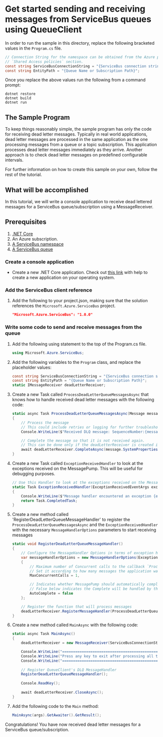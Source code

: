 # Get started sending and receiving messages from ServiceBus queues using QueueClient

In order to run the sample in this directory, replace the following bracketed values in the `Program.cs` file.

```csharp
// Connection String for the namespace can be obtained from the Azure portal under the 
// `Shared Access policies` section.
const string ServiceBusConnectionString = "{ServiceBus connection string}";
const string EntityPath = "{Queue Name or Subscription Path}";
```

Once you replace the above values run the following from a command prompt:
   
```
dotnet restore
dotnet build
dotnet run
```

## The Sample Program
To keep things reasonably simple, the sample program has only the code for receiving dead letter messages.
Typically in real world applications, dead letter messages are processed in the same application as the one 
processing messages from a queue or a topic subscription. This application processes dead letter messages immediately
as they arrive. Another approach is to check dead letter messages on predefined configurable intervals.

For further information on how to create this sample on your own, follow the rest of the tutorial.

## What will be accomplished
In this tutorial, we will write a console application to receive dead lettered messages for a ServiceBus queue/subscription using a MessageReceiver.

## Prerequisites
1. [.NET Core](https://www.microsoft.com/net/core)
2. An Azure subscription.
3. [A ServiceBus namespace](https://docs.microsoft.com/en-us/azure/service-bus-messaging/service-bus-create-namespace-portal) 
4. [A ServiceBus queue](https://docs.microsoft.com/en-us/azure/service-bus-messaging/service-bus-dotnet-get-started-with-queues#2-create-a-queue-using-the-azure-portal)

### Create a console application

- Create a new .NET Core application. Check out [this link](https://docs.microsoft.com/en-us/dotnet/articles/core/getting-started) with help to create a new application on your operating system.

### Add the ServiceBus client reference

1. Add the following to your project.json, making sure that the solution references the `Microsoft.Azure.ServiceBus` project.

    ```json
    "Microsoft.Azure.ServiceBus": "1.0.0"
    ```

### Write some code to send and receive messages from the queue
1. Add the following using statement to the top of the Program.cs file.
   
    ```csharp
    using Microsoft.Azure.ServiceBus;
    ```

1. Add the following variables to the `Program` class, and replace the placeholder values:
    
    ```csharp
    const string ServiceBusConnectionString = "{ServiceBus connection string}";
    const string EntityPath = "{Queue Name or Subscription Path}";
    static IMessageReceiver deadLetterReceiver;
    ```

1. Create a new Task called `ProcessDeadLetterQueueMessagesAsync` that knows how to handle received dead letter messages with the following code:

	```csharp
    static async Task ProcessDeadLetterQueueMessagesAsync(Message message, CancellationToken token)
    {
        // Process the message
        // This could include retries or logging for further troubleshooting
        Console.WriteLine($"Received DLQ message: SequenceNumber:{message.SystemProperties} Body:{Encoding.UTF8.GetString(message.Body)}");

        // Complete the message so that it is not received again.
        // This can be done only if the deadLetterReceiver is created in ReceiveMode.PeekLock mode (which is default).
        await deadLetterReceiver.CompleteAsync(message.SystemProperties.LockToken);
    }
	```

1. Create a new Task called `ExceptionReceivedHandler` to look at the exceptions received on the MessagePump. This will be useful for debugging purposes.

	```csharp
	// Use this Handler to look at the exceptions received on the MessagePump
	static Task ExceptionReceivedHandler(ExceptionReceivedEventArgs exceptionReceivedEventArgs)
    {
		Console.WriteLine($"Message handler encountered an exception {exceptionReceivedEventArgs.Exception}.");
        return Task.CompletedTask;
    }
	```

1. Create a new method called 'RegisterDeadLetterQueueMessageHandler' to register the `ProcessDeadLetterQueueMessagesAsync` and the 
`ExceptionReceivedHandler` with the necessary `MessageHandlerOptions` parameters to start receiving messages

	```csharp
    static void RegisterDeadLetterQueueMessageHandler()
    {
        // Configure the MessageHandler Options in terms of exception handling, number of concurrent messages to deliver etc.
        var messageHandlerOptions = new MessageHandlerOptions(ExceptionReceivedHandler)
        {
            // Maximum number of Concurrent calls to the callback `ProcessMessagesAsync`, set to 1 for simplicity.
            // Set it according to how many messages the application wants to process in parallel.
            MaxConcurrentCalls = 1,

            // Indicates whether MessagePump should automatically complete the messages after returning from User Callback.
            // False below indicates the Complete will be handled by the User Callback as in `ProcessMessagesAsync` below.
            AutoComplete = false
        };

        // Register the function that will process messages
        deadLetterReceiver.RegisterMessageHandler(ProcessDeadLetterQueueMessagesAsync, messageHandlerOptions);
    }
	```

1. Create a new method called `MainAsync` with the following code:
   
    ```csharp
    static async Task MainAsync()
    {
        deadLetterReceiver = new MessageReceiver(ServiceBusConnectionString, EntityNameHelper.FormatDeadLetterPath(EntityPath), ReceiveMode.PeekLock);

        Console.WriteLine("==========================================================================");
        Console.WriteLine("Press any key to exit after processing all the dead letter queue messages.");
        Console.WriteLine("==========================================================================");
            
        // Register QueueClient's DLQ MessageHandler 
        RegisterDeadLetterQueueMessageHandler();
                        
        Console.ReadKey();
            
        await deadLetterReceiver.CloseAsync();
    }
    ```

1. Add the following code to the `Main` method:
    
    ```csharp
    MainAsync(args).GetAwaiter().GetResult();
    ```

Congratulations! You have now received dead letter messages for a ServiceBus queue/subscription.
